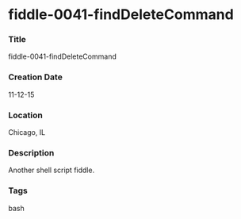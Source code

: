 fiddle-0041-findDeleteCommand
======

### Title

fiddle-0041-findDeleteCommand


### Creation Date

11-12-15


### Location

Chicago, IL


### Description

Another shell script fiddle.


### Tags

bash
